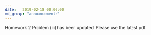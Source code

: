 ```yaml
---
date:   2019-02-18 00:00:00
md_group: "announcements"
---
```


Homework 2 Problem (iii) has been updated. Please use the latest pdf.
